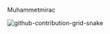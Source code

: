 Muhammetmirac

![github-contribution-grid-snake](https://user-images.githubusercontent.com/113796231/199841502-c2685cfc-a83d-4b19-b0ab-ded00791482e.gif)
